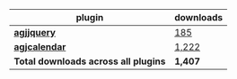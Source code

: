 plugin|downloads
------|----------
[**agjjquery**](https://www.npmjs.com/package/agjjquery)|[185](https://www.npmjs.com/package/agjjquery)
[**agjcalendar**](https://www.npmjs.com/package/agjcalendar)|[1,222](https://www.npmjs.com/package/agjcalendar)
**Total downloads across all plugins**|**1,407**
